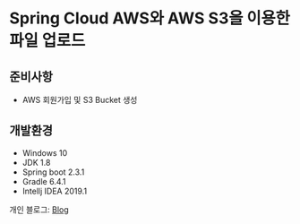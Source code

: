# Spring Cloud AWS와 AWS S3을 이용한 파일 업로드

## 준비사항 
* AWS 회원가입 및 S3 Bucket 생성 

## 개발환경
* Windows 10
* JDK 1.8
* Spring boot 2.3.1
* Gradle 6.4.1
* Intellj IDEA 2019.1

개인 블로그: [Blog](https://willseungh0.tistory.com/2)
